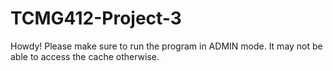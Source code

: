 # TCMG412-Project-3
Howdy! Please make sure to run the program in ADMIN mode.
It may not be able to access the cache otherwise.
